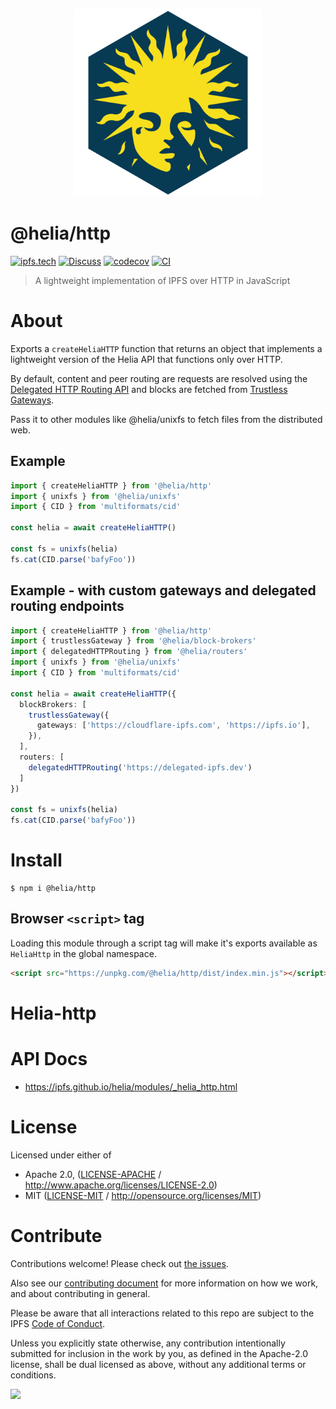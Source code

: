 <p align="center">
  <a href="https://github.com/ipfs/helia-http" title="helia-http">
    <img src="https://raw.githubusercontent.com/ipfs/helia/main/assets/helia.png" alt="Helia logo" width="300" />
  </a>
</p>

# @helia/http

[![ipfs.tech](https://img.shields.io/badge/project-IPFS-blue.svg?style=flat-square)](https://ipfs.tech)
[![Discuss](https://img.shields.io/discourse/https/discuss.ipfs.tech/posts.svg?style=flat-square)](https://discuss.ipfs.tech)
[![codecov](https://img.shields.io/codecov/c/github/ipfs/helia.svg?style=flat-square)](https://codecov.io/gh/ipfs/helia)
[![CI](https://img.shields.io/github/actions/workflow/status/ipfs/helia/main.yml?branch=main\&style=flat-square)](https://github.com/ipfs/helia/actions/workflows/main.yml?query=branch%3Amain)

> A lightweight implementation of IPFS over HTTP in JavaScript

# About

<!--

!IMPORTANT!

Everything in this README between "# About" and "# Install" is automatically
generated and will be overwritten the next time the doc generator is run.

To make changes to this section, please update the @packageDocumentation section
of src/index.js or src/index.ts

To experiment with formatting, please run "npm run docs" from the root of this
repo and examine the changes made.

-->

Exports a `createHeliaHTTP` function that returns an object that implements a lightweight version of the Helia API that functions only over HTTP.

By default, content and peer routing are requests are resolved using the [Delegated HTTP Routing API](https://specs.ipfs.tech/routing/http-routing-v1/) and blocks are fetched from [Trustless Gateways](https://specs.ipfs.tech/http-gateways/trustless-gateway/).

Pass it to other modules like @helia/unixfs to fetch files from the distributed web.

## Example

```typescript
import { createHeliaHTTP } from '@helia/http'
import { unixfs } from '@helia/unixfs'
import { CID } from 'multiformats/cid'

const helia = await createHeliaHTTP()

const fs = unixfs(helia)
fs.cat(CID.parse('bafyFoo'))
```

## Example - with custom gateways and delegated routing endpoints

```typescript
import { createHeliaHTTP } from '@helia/http'
import { trustlessGateway } from '@helia/block-brokers'
import { delegatedHTTPRouting } from '@helia/routers'
import { unixfs } from '@helia/unixfs'
import { CID } from 'multiformats/cid'

const helia = await createHeliaHTTP({
  blockBrokers: [
    trustlessGateway({
      gateways: ['https://cloudflare-ipfs.com', 'https://ipfs.io'],
    }),
  ],
  routers: [
    delegatedHTTPRouting('https://delegated-ipfs.dev')
  ]
})

const fs = unixfs(helia)
fs.cat(CID.parse('bafyFoo'))
```

# Install

```console
$ npm i @helia/http
```

## Browser `<script>` tag

Loading this module through a script tag will make it's exports available as `HeliaHttp` in the global namespace.

```html
<script src="https://unpkg.com/@helia/http/dist/index.min.js"></script>
```

# Helia-http

# API Docs

- <https://ipfs.github.io/helia/modules/_helia_http.html>

# License

Licensed under either of

- Apache 2.0, ([LICENSE-APACHE](LICENSE-APACHE) / <http://www.apache.org/licenses/LICENSE-2.0>)
- MIT ([LICENSE-MIT](LICENSE-MIT) / <http://opensource.org/licenses/MIT>)

# Contribute

Contributions welcome! Please check out [the issues](https://github.com/ipfs/helia/issues).

Also see our [contributing document](https://github.com/ipfs/community/blob/master/CONTRIBUTING_JS.md) for more information on how we work, and about contributing in general.

Please be aware that all interactions related to this repo are subject to the IPFS [Code of Conduct](https://github.com/ipfs/community/blob/master/code-of-conduct.md).

Unless you explicitly state otherwise, any contribution intentionally submitted for inclusion in the work by you, as defined in the Apache-2.0 license, shall be dual licensed as above, without any additional terms or conditions.

[![](https://cdn.rawgit.com/jbenet/contribute-ipfs-gif/master/img/contribute.gif)](https://github.com/ipfs/community/blob/master/CONTRIBUTING.md)
